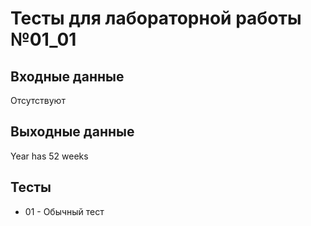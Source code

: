 # Тесты для лабораторной работы №01_01

## Входные данные
Отсутствуют
## Выходные данные
Year has 52 weeks
## Тесты
- 01 - Обычный тест 
